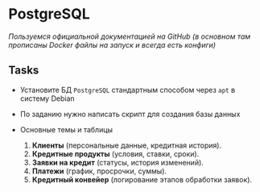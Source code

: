# PostgreSQL
_Пользуемся официальной документацией на GitHub (в основном там прописаны Docker файлы на запуск и всегда есть конфиги)_

## Tasks

 - Установите БД `PostgreSQL` стандартным способом через `apt` в систему Debian
 - По заданию нужно написать скрипт для создания базы данных
 - Основные темы и таблицы

   1. **Клиенты** (персональные данные, кредитная история).  
   2. **Кредитные продукты** (условия, ставки, сроки).  
   3. **Заявки на кредит** (статусы, история изменений).  
   4. **Платежи** (график, просрочки, суммы).  
   5. **Кредитный конвейер** (логирование этапов обработки заявок). 
